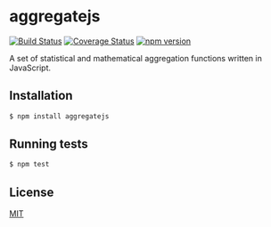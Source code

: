 # aggregatejs

[![Build Status](https://travis-ci.org/yefremov/aggregatejs.svg?branch=master)](https://travis-ci.org/yefremov/aggregatejs)
[![Coverage Status](https://coveralls.io/repos/github/yefremov/aggregatejs/badge.svg?branch=master)](https://coveralls.io/github/yefremov/aggregatejs?branch=master)
[![npm version](https://badge.fury.io/js/aggregatejs.svg)](https://badge.fury.io/js/aggregatejs)

A set of statistical and mathematical aggregation functions written in JavaScript.

## Installation

```bash
$ npm install aggregatejs
```

## Running tests

```bash
$ npm test
```

## License

[MIT](LICENSE)
